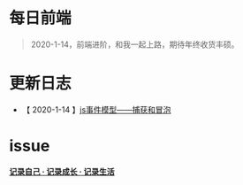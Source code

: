 
# 每日前端

> 2020-1-14，前端进阶，和我一起上路，期待年终收货丰硕。



# 更新日志

- 【 2020-1-14 】[js事件模型——捕获和冒泡](https://github.com/szjxxy/daily-fe/blob/master/javascript/%E3%80%902020-1-14%E3%80%91-%20js%E4%BA%8B%E4%BB%B6%E6%A8%A1%E5%9E%8B%E2%80%94%E2%80%94%E6%8D%95%E8%8E%B7%E5%92%8C%E5%86%92%E6%B3%A1.md)



# issue

 **[记录自己 · 记录成长 · 记录生活](https://github.com/szjxxy/blog/issues)**
